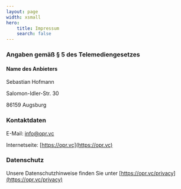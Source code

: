 ```yaml
---
layout: page
width: xsmall
hero:
    title: Impressum
    search: false
---
```


### Angaben gemäß § 5 des Telemediengesetzes​
#### Name des Anbieters

Sebastian Hofmann

Salomon-Idler-Str. 30

86159 Augsburg

### Kontaktdaten

E-Mail: info@opr.vc

Internetseite: [https://opr.vc](https://opr.vc)

### Datenschutz
Unsere Datenschutzhinweise finden Sie unter [https://opr.vc/privacy](https://opr.vc/privacy)